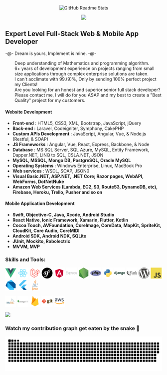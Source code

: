 <p align="center">
    <img width="100px" src="https://res.cloudinary.com/anuraghazra/image/upload/v1594908242/logo_ccswme.svg" align="center" alt="GitHub Readme Stats" />
</p>
<p align="center">
    <img src="https://github-profile-trophy.vercel.app/?username=fabpot&row=3&column=7&theme=gruvbox&margin-w=15&margin-h=15" />
</p>

## Expert Level Full-Stack Web & Mobile App Developer

-@- Dream is yours, Implement is mine. -@-
<p style = "margin-left: 30px">
Deep understanding of Mathematics and programming algorithm.<br>
6+ years of development experience on projects ranging from small size applications through complex enterprise solutions are taken.<br>
I can't acclimate with 99.(9)%, Only by sending 100% perfect project my Clients!<br>
Are you looking for an honest and superior senior full stack developer?<br>
Please contact me, I will do for you ASAP and my best to create a "Best Quality" project for my customers.
</p>


#### Website Development
- <b>Front-end</b> : HTML5, CSS3, XML, Bootstrap, JavaScript, jQuery
- <b>Back-end</b> : Laravel, Codeigniter, Symphony, CakePHP
- <b>Custom APIs Development</b> : JavaScript, Angular, Vue, & Node.js (Restful, & SOAP)
- <b>JS Frameworks</b> : Angular, Vue, React, Express, Backbone, & Node
- <b>Database</b> : MS SQL Server, SQL Azure, MySQL, Entity Framework, Dapper.NET, LINQ to SQL, CSLA.NET, JSON
- <b>MySQL, MSSQL, Mongo DB, PostgreSQL, Oracle MySQL</b>
- <b>Operating Systems</b> : Windows Enterprise, Linux, MacBook Pro
- <b>Web services</b> : WSDL, SOAP, JSON0
- <b>Visual Basic.NET, ASP.NET, .NET Core; Razor pages, WebAPI, WebForms, DotNetNuke</b>
- <b>Amazon Web Services (Lambda, EC2, S3, Route53, DynamoDB, etc), Firebase, Heroku, Trello, Pusher and so on </b>
#### Mobile Application Development

- <b>Swift, Objective-C, Java, Xcode, Android Studio</b>
- <b>React Native, Ionic Framework, Xamarin, Flutter, Kotlin</b>
- <b>Cocoa Touch, AVFoundation, CoreImage, CoreData, MapKit, SpriteKit, CloudKit, Core Audio, CoreMIDI</b>
- <b>Android SDK, Android NDK, SQLite</b>
- <b>JUnit, Mockito, Robolectric</b>
- <b>MVVM, MVP</b>

### Skills and Tools:

<code><img height="35" src="https://raw.githubusercontent.com/github/explore/80688e429a7d4ef2fca1e82350fe8e3517d3494d/topics/vue/vue.png"></code>
<code><img height="35" src="https://raw.githubusercontent.com/github/explore/80688e429a7d4ef2fca1e82350fe8e3517d3494d/topics/react/react.png"></code>
<code><img height="35" src="https://raw.githubusercontent.com/github/explore/80688e429a7d4ef2fca1e82350fe8e3517d3494d/topics/laravel/laravel.png"></code>
<code><img height="35" src="https://raw.githubusercontent.com/github/explore/80688e429a7d4ef2fca1e82350fe8e3517d3494d/topics/symfony/symfony.png"></code>
<code><img height="35" src="https://raw.githubusercontent.com/github/explore/80688e429a7d4ef2fca1e82350fe8e3517d3494d/topics/angular/angular.png"></code>
<code><img height="35" src="https://raw.githubusercontent.com/github/explore/80688e429a7d4ef2fca1e82350fe8e3517d3494d/topics/express/express.png"></code>
<code><img height="35" src="https://raw.githubusercontent.com/github/explore/80688e429a7d4ef2fca1e82350fe8e3517d3494d/topics/nodejs/nodejs.png"></code>
<code><img height="35" src="https://raw.githubusercontent.com/github/explore/80688e429a7d4ef2fca1e82350fe8e3517d3494d/topics/php/php.png"></code>
<code><img height="35" src="https://raw.githubusercontent.com/github/explore/80688e429a7d4ef2fca1e82350fe8e3517d3494d/topics/python/python.png"></code>
<code><img height="35" src="https://raw.githubusercontent.com/github/explore/80688e429a7d4ef2fca1e82350fe8e3517d3494d/topics/django/django.png"></code>
<code><img height="35" src="https://raw.githubusercontent.com/github/explore/80688e429a7d4ef2fca1e82350fe8e3517d3494d/topics/flask/flask.png"></code>
<code><img height="35" src="https://raw.githubusercontent.com/github/explore/80688e429a7d4ef2fca1e82350fe8e3517d3494d/topics/wordpress/wordpress.png"></code>
<code><img height="35" src="https://raw.githubusercontent.com/github/explore/80688e429a7d4ef2fca1e82350fe8e3517d3494d/topics/javascript/javascript.png"></code>
<code><img height="35" src="https://raw.githubusercontent.com/github/explore/80688e429a7d4ef2fca1e82350fe8e3517d3494d/topics/dart/dart.png"></code>
<code><img height="35" src="https://raw.githubusercontent.com/github/explore/80688e429a7d4ef2fca1e82350fe8e3517d3494d/topics/flutter/flutter.png"></code>
<code><img height="35" src="https://raw.githubusercontent.com/github/explore/80688e429a7d4ef2fca1e82350fe8e3517d3494d/topics/java/java.png"></code>

<code><img height="35" src="https://raw.githubusercontent.com/github/explore/80688e429a7d4ef2fca1e82350fe8e3517d3494d/topics/mysql/mysql.png"></code>
<code><img height="35" src="https://raw.githubusercontent.com/github/explore/80688e429a7d4ef2fca1e82350fe8e3517d3494d/topics/mongodb/mongodb.png"></code>
<code><img height="35" src="https://raw.githubusercontent.com/github/explore/80688e429a7d4ef2fca1e82350fe8e3517d3494d/topics/firebase/firebase.png"></code>
<code><img height="35" src="https://raw.githubusercontent.com/github/explore/80688e429a7d4ef2fca1e82350fe8e3517d3494d/topics/git/git.png"></code>
<code><img height="35" src="https://raw.githubusercontent.com/github/explore/80688e429a7d4ef2fca1e82350fe8e3517d3494d/topics/aws/aws.png"></code>

<!-- <p align="center">
  <img src="https://github-readme-stats.vercel.app/api?username=fabpot&show_icons=true&theme=radical" alt="my github stats" height="190px" />
    &nbsp;
  <img src = "https://github-readme-stats.vercel.app/api/top-langs/?username=Native1224&langs_count=12&layout=compact&theme=tokyonight&include_all_commits=true" height="190px">
</p>
<p align="center">
    <img src="https://quotes-github-readme.vercel.app/api?type=vertical&theme=dark" alt="my github stats" height="190px" />
</p> -->

<img src="https://github.com/Native1224/Native1224/native1224.gif" width="700">

### Watch my contribution graph get eaten by the snake 🐍

<!-- platane/snk works, it just puts it on a new branch -->
![native1224 snake gif](https://github.com/mishmanners/MishManners/blob/output/github-contribution-grid-snake.svg)

